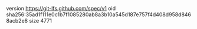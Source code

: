 version https://git-lfs.github.com/spec/v1
oid sha256:35ad1f111e0c1b7f1085280ab8a3b10a545d187e757f4d408d958d8468acb2e8
size 4771
